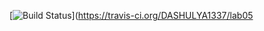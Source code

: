 [![Build Status](https://travis-ci.org/DASHULYA1337/lab05.svg?branch=master)](https://travis-ci.org/DASHULYA1337/lab05
